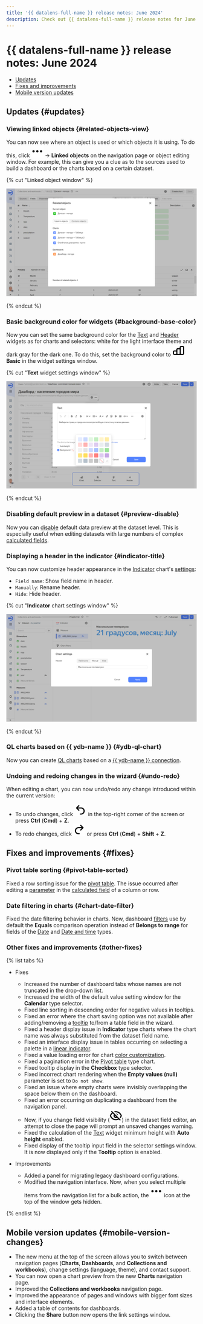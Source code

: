 ```yaml
---
title: '{{ datalens-full-name }} release notes: June 2024'
description: Check out {{ datalens-full-name }} release notes for June 2024.
---
```


# {{ datalens-full-name }} release notes: June 2024

* [Updates](#updates)
* [Fixes and improvements](#fixes)
* [Mobile version updates](#mobile-version-changes)

## Updates {#updates}

### Viewing linked objects {#related-objects-view}

You can now see where an object is used or which objects it is using. To do this, click ![image](../../_assets/console-icons/ellipsis.svg) → **Linked objects** on the navigation page or object editing window. For example, this can give you a clue as to the sources used to build a dashboard or the charts based on a certain dataset.

{% cut "Linked object window" %}

![image](../../_assets/datalens/release-notes/related-objects-view.png)

{% endcut %}

### Basic background color for widgets {#background-base-color}

Now you can set the same background color for the [Text](../dashboard/widget.md#text) and [Header](../dashboard/widget.md#title) widgets as for charts and selectors: white for the light interface theme and dark gray for the dark one. To do this, set the background color to ![image](../../_assets/console-icons/chart-column.svg) **Basic** in the widget settings window.

{% cut "**Text** widget settings window" %}

![image](../../_assets/datalens/release-notes/background-base-color.png)

{% endcut %}

### Disabling default preview in a dataset {#preview-disable}

Now you can [disable](../dataset/settings.md#preview-default) default data preview at the dataset level. This is especially useful when editing datasets with large numbers of complex [calculated fields](../concepts/calculations/index.md).

### Displaying a header in the indicator {#indicator-title}

You can now customize header appearance in the [Indicator](../visualization-ref/indicator-chart.md) chart's [settings](../concepts/chart/settings.md#common-settings):

* `Field name`: Show field name in header.
* `Manually`: Rename header.
* `Hide`: Hide header.

{% cut "**Indicator** chart settings window" %}

![image](../../_assets/datalens/release-notes/preview-disable.png)

{% endcut %}

### QL charts based on {{ ydb-name }} {#ydb-ql-chart}

Now you can create [QL charts](../concepts/chart/ql-charts.md) based on a [{{ ydb-name }} connection](../operations/connection/create-ydb.md).


### Undoing and redoing changes in the wizard {#undo-redo}

When editing a chart, you can now undo/redo any change introduced within the current version:

* To undo changes, click ![image](../../_assets/console-icons/arrow-uturn-ccw-left.svg) in the top-right corner of the screen or press **Ctrl** (**Cmd**) + **Z**.
* To redo changes, click ![image](../../_assets/console-icons/arrow-uturn-cw-right.svg) or press **Ctrl** (**Cmd**) + **Shift** + **Z**.



## Fixes and improvements {#fixes}

### Pivot table sorting {#pivot-table-sorted}

Fixed a row sorting issue for the [pivot table](../visualization-ref/pivot-table-chart.md). The issue occurred after editing a [parameter](../concepts/parameters.md) in the [calculated field](../concepts/calculations/index.md) of a column or row.

### Date filtering in charts {#chart-date-filter}

Fixed the date filtering behavior in charts. Now, dashboard [filters](../concepts/chart/settings.md#filter) use by default the **Equals** comparison operation instead of **Belongs to range** for fields of the [Date](../dataset/data-types.md#date) and [Date and time](../dataset/data-types.md#datetime) types.


### Other fixes and improvements {#other-fixes}

{% list tabs %}

- Fixes

  * Increased the number of dashboard tabs whose names are not truncated in the drop-down list.
  * Increased the width of the default value setting window for the **Calendar** type selector.
  * Fixed line sorting in descending order for negative values in tooltips.
  * Fixed an error where the chart saving option was not available after adding/removing a [tooltip](../visualization-ref/table-chart.md#hint-column) to/from a table field in the wizard.
  * Fixed a header display issue in **Indicator** type charts where the chart name was always substituted from the dataset field name.
  * Fixed an interface display issue in tables occurring on selecting a palette in a [linear indicator](../visualization-ref/table-chart.md#add-linear-indicator).
  * Fixed a value loading error for chart [color customization](../concepts/chart/settings.md#color-settings).
  * Fixed a pagination error in the [Pivot table](../visualization-ref/pivot-table-chart.md) type chart.
  * Fixed tooltip display in the **Checkbox** type selector.
  * Fixed incorrect chart rendering when the **Empty values (null)** parameter is set to `Do not show`.
  * Fixed an issue where empty charts were invisibly overlapping the space below them on the dashboard.
  * Fixed an error occurring on duplicating a dashboard from the navigation panel.
  * Now, if you change field visibility (![image](../../_assets/console-icons/eye-slash.svg)) in the dataset field editor, an attempt to close the page will prompt an unsaved changes warning.
  * Fixed the calculation of the [Text](../dashboard/widget.md#text) widget minimum height with **Auto height** enabled.
  * Fixed display of the tooltip input field in the selector settings window. It is now displayed only if the **Tooltip** option is enabled.

- Improvements

  * Added a panel for migrating legacy dashboard configurations.
  * Modified the navigation interface. Now, when you select multiple items from the navigation list for a bulk action, the ![image](../../_assets/console-icons/ellipsis.svg) icon at the top of the window gets hidden.

{% endlist %}


## Mobile version updates {#mobile-version-changes}

* The new menu at the top of the screen allows you to switch between navigation pages (**Charts**, **Dashboards**, and **Collections and workbooks**), change settings (language, theme), and contact support.
* You can now open a chart preview from the new **Charts** navigation page.
* Improved the **Collections and workbooks** navigation page.
* Improved the appearance of pages and windows with bigger font sizes and interface elements.
* Added a table of contents for dashboards.
* Clicking the **Share** button now opens the link settings window.

